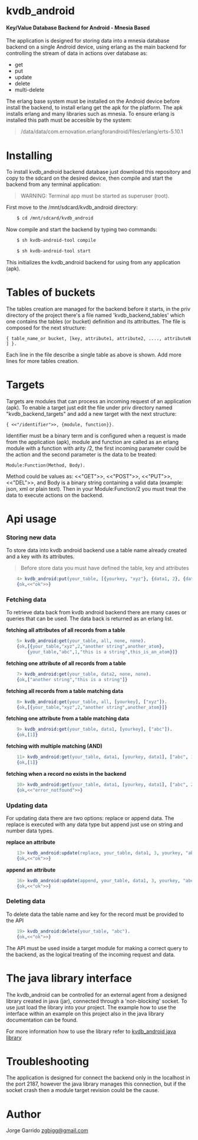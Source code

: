 kvdb_android
============

#### Key/Value Database Backend for Android - Mnesia Based


The application is designed for storing data into a mnesia database backend on a single Android device, using erlang
as the main backend for controlling the stream of data in actions over database as:

  * get
  * put
  * update
  * delete
  * multi-delete

The erlang base system must be installed on the Android device before install the backend, to install erlang get the apk for the platform. The apk installs erlang and many libraries such as mnesia.
To ensure erlang is installed this path must be accesible by the system:

> /data/data/com.ernovation.erlangforandroid/files/erlang/erts-5.10.1

Installing
==========

To install kvdb_android backend database just download this repository and copy to the sdcard on the desired device, then compile and start the backend from any terminal application:

> WARNING: Terminal app must be started as superuser (root).

First move to the /mnt/sdcard/kvdb_android directory:

```sh
	$ cd /mnt/sdcard/kvdb_android
```
	
Now compile and start the backend by typing two commands:

```sh
	$ sh kvdb-android-tool compile
```
```sh	
	$ sh kvdb-android-tool start
```
	
This initializes the kvdb_android backend for using from any application (apk).


Tables of buckets
==================

The tables creation are managed for the backend before it starts, in the priv directory of the project there's a file named 'kvdb_backend_tables' which one contains the tables (or bucket) definition and its attributtes.
The file is composed for the next structure:

	{ table_name_or bucket, [key, attribute1, attribute2, ...., attributeN ] }.

Each line in the file describe a single table as above is shown. Add more lines for more tables creation.


Targets
=======

Targets are modules that can process an incoming request of an application (apk). To enable a target just edit the file under priv directory named "kvdb_backend_targets" and add a new target with the next structure:

	{ <<"/identifier">>, {module, function}}.
	
Identifier must be a binary term and is configured when a request is made from the application (apk), module and function are called as an erlang module with a function with arity /2, the first incoming parameter could be the action and the second parameter is the data to be treated:

	Module:Function(Method, Body).
	
Method could be values as: <<"GET">>, <<"POST">>, <<"PUT">>, <<"DEL">>, and Body is a binary string containing a valid data (example: json, xml or plain text).
Then in your Module:Function/2 you must treat the data to execute actions on the backend.


Api usage
=========

### Storing new data

To store data into kvdb android backend use a table name already created and a key with its attributes.

> Before store data you must have defined the table, key and attributes

```erlang
	4> kvdb_android:put(your_table, [{yourkey, "xyz"}, {data1, 2}, {data2, "another string"}, {data3, another_atom}]).
	{ok,<<"ok">>}	
```
### Fetching data 

To retrieve data back from kvdb android backend there are many cases or queries that can be used. The data back is returned as an erlang list.

**fetching all attributes of all records from a table**
```erlang
	5> kvdb_android:get(your_table, all, none, none).
	{ok,[{your_table,"xyz",2,"another string",another_atom},
     	{your_table,"abc",1,"this is a string",this_is_an_atom}]}
```
**fetching one attribute of all records from a table**
```erlang
	7> kvdb_android:get(your_table, data2, none, none).
	{ok,["another string","this is a string"]}
```
**fetching all records from a table matching data**
```erlang
	8> kvdb_android:get(your_table, all, [yourkey], ["xyz"]).
	{ok,[{your_table,"xyz",2,"another string",another_atom}]}
```
**fetching one attribute from a table matching data**
```erlang
	9> kvdb_android:get(your_table, data1, [yourkey], ["abc"]).
	{ok,[1]}
```
**fetching with multiple matching (AND)**
```erlang
	11> kvdb_android:get(your_table, data1, [yourkey, data1], ["abc", 1]).
	{ok,[1]}
```
**fetching when a record no exists in the backend**
```erlang
	10> kvdb_android:get(your_table, data1, [yourkey, data1], ["abc", 2]).
	{ok,<<"error_notfound">>}
```
### Updating data

For updating data there are two options: replace or append data. The replace is executed with any data type but append just use on string and number data types.

**replace an attribute**
```erlang
	13> kvdb_android:update(replace, your_table, data1, 3, yourkey, "abc").
	{ok,<<"ok">>}
```
**append an attribute**
```erlang
	16> kvdb_android:update(append, your_table, data1, 3, yourkey, "abc").
	{ok,<<"ok">>}
```
### Deleting data

To delete data the table name and key for the record must be provided to the API
```erlang
	19> kvdb_android:delete(your_table, "abc").
	{ok,<<"ok">>}
```
The API must be used inside a target module for making a correct query to the backend, as the logical treating of the incoming request and data.

The java library interface
===========================

The kvdb_android can be controlled for an external agent from a designed library created in java (jar), connected through a 'non-blocking' socket. To use just load the library into your project.
The example how to use the interface within an example on this project also in the java library documentation can be found.

For more information how to use the library refer to [kvdb_android java library](https://github.com/zgbjgg/kvdb_android_java_lib)


Troubleshooting
===============

The application is designed for connect the backend only in the localhost in the port 2187, however the java library manages this connection, but if the socket crash then a module target revision could be the cause.

Author
======

Jorge Garrido <zgbjgg@gmail.com>





